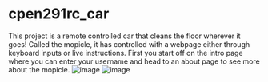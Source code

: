 # cpen291rc_car

This project is a remote controlled car that cleans the floor wherever it goes! Called the mopicle, it has controlled with a webpage either through keyboard inputs or live instructions. First you start off on the intro page where you can enter your username and head to an about page to see more about the mopicle.
![image](https://github.com/ivantse08/cpen291rc_car/assets/112794661/e139524b-9759-41db-a567-f645e280964d) ![image](https://github.com/ivantse08/cpen291rc_car/assets/112794661/e589e1c8-c4e5-4f6e-a164-dd58253a2ab7)


